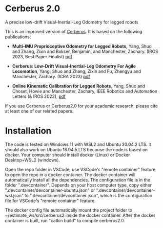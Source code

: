 # Cerberus 2.0
A precise low-drift Visual-Inertial-Leg Odometry for legged robots

This is an improved version of [Cerberus](https://github.com/ShuoYangRobotics/Cerberus). It is based on the following publications:

* **Multi-IMU Proprioceptive Odometry for Legged Robots**, Yang, Shuo and Zhang, Zixin and Bokser, Benjamin,  and Manchester, Zachary. (IROS 2023, Best Paper Finalist) [pdf]([https://arxiv.org/abs/2209.07654](https://roboticexplorationlab.org/papers/foot_imu_iros2023.pdf))

* **Cerberus: Low-Drift Visual-Inertial-Leg Odometry For Agile Locomotion**, Yang, Shuo and Zhang, Zixin and Fu, Zhengyu and Manchester, Zachary. (ICRA 2023) [pdf]([https://arxiv.org/abs/2209.07654](https://ieeexplore.ieee.org/document/10160486))

* **Online Kinematic Calibration for Legged Robots**, Yang, Shuo and Choset, Howie and Manchester, Zachary, IEEE Robotics and Automation Letters (& IROS 2022), [pdf](https://ieeexplore.ieee.org/abstract/document/9807408)


If you use Cerberus or Cerberus2.0 for your academic research, please cite at least one of our related papers.


# Installation
The code is tested on Windows 11 with WSL2 and Ubuntu 20.04.2 LTS. It should also work on Ubuntu 18.04.5 LTS because the code is based on docker. Your computer should install docker (Linux) or Docker Desktop+WSL2 (windows). 

Open the repo folder in VSCode, use VSCode's "remote container" feature to open the repo in a docker container. The docker container will automatically install all the dependencies. The configuration file is in the folder ".devcontainer". Depends on your host computer type, copy either ".devcontainer/devcontainer-ubuntu.json" or ".devcontainer/devcontainer-wsl.json" to ".devcontainer/devcontainer.json", which is the configuration file for VSCode's "remote container" feature.

The docker config file automatically mount the project folder to ~/estimate_ws/src/cerberus2 inside the docker container. After the docker container is built, run "catkin build" to compile cerberus2.0.
